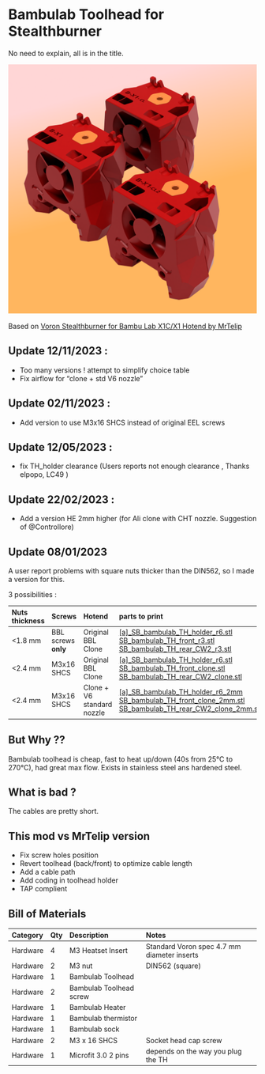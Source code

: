 # Bambulab Toolhead for Stealthburner #
No need to explain, all is in the title.

![BBL_TH](./images/rendering.PNG)

Based on [Voron Stealthburner for Bambu Lab X1C/X1 Hotend by MrTelip](https://www.printables.com/fr/model/323196-voron-stealthburner-for-bambu-lab-x1cx1-hotend)


## Update 12/11/2023 :
- Too many versions ! attempt to simplify choice table
- Fix airflow for “clone + std V6 nozzle”

## Update 02/11/2023 : 
- Add version to use M3x16 SHCS instead of original EEL screws  
## Update 12/05/2023 : ##
- fix TH_holder clearance (Users reports not enough clearance , Thanks elpopo, LC49 )
## Update 22/02/2023 : ##
- Add a version HE 2mm higher (for Ali clone with CHT nozzle. Suggestion of @Controllore)
## Update 08/01/2023 ##
A user report problems with square nuts thicker than the DIN562, so I made a version for this.

3 possibilities :

| Nuts thickness | Screws              | Hotend                     | parts to print                                                                                                                                                                                                                                                   |
| :------------- | :------------------ | :------------------------- | :--------------------------------------------------------------------------------------------------------------------------------------------------------------------------------------------------------------------------------------------------------------- |
| <1.8 mm        | BBL screws **only** | Original BBL<br/>Clone     | [[a]_SB_bambulab_TH_holder_r6.stl](./STLs/[a]_SB_bambulab_TH_holder_r6.stl)  <br/>[SB_bambulab_TH_front_r3.stl](./STLs/SB_Bambulab_TH_front_r3.stl) <br/>[SB_bambulab_TH_rear_CW2_r3.stl](./STLs/SB_Bambulab_TH_rear_CW2_r3.stl)                                 |
| <2.4 mm        | M3x16 SHCS          | Original BBL<br/>Clone     | [[a]_SB_bambulab_TH_holder_r6.stl](./STLs/[a]_SB_bambulab_TH_holder_r6.stl)  <br/>[SB_bambulab_TH_front_clone.stl](./STLs/SB_Bambulab_TH_front_clone.stl) <br/>[SB_bambulab_TH_rear_CW2_clone.stl](./STLs/SB_Bambulab_TH_rear_CW2_clone.stl)                     |
| <2.4 mm        | M3x16 SHCS          | Clone + V6 standard nozzle | [[a]_SB_bambulab_TH_holder_r6_2mm](./STLs/[a]_SB_bambulab_TH_holder_r6_2mm.stl)  <br/>[SB_bambulab_TH_front_clone_2mm.stl](./STLs/SB_Bambulab_TH_front_clone_2mm.stl) <br/>[SB_bambulab_TH_rear_CW2_clone_2mm.stl](./STLs/SB_Bambulab_TH_rear_CW2_clone_2mm.stl) |

## But Why ?? ##

Bambulab toolhead is cheap, fast to heat up/down (40s from 25°C to 270°C), had great max flow. Exists in stainless steel ans hardened steel.

## What is bad ? ##

The cables are pretty short.

## This mod vs MrTelip version ##

- Fix screw holes position 
- Revert toolhead (back/front) to optimize cable length 
- Add a cable path
- Add coding in toolhead holder
- TAP complient

## Bill of Materials ##


| Category | Qty  | Description             | Notes                                       |
| :------- | :--- | :---------------------- | :------------------------------------------ |
| Hardware | 4    | M3 Heatset Insert       | Standard Voron spec 4.7 mm diameter inserts |
| Hardware | 2    | M3 nut                  | DIN562 (square)                             |
| Hardware | 1    | Bambulab Toolhead       |                                             |
| Hardware | 2    | Bambulab Toolhead screw |                                             |
| Hardware | 1    | Bambulab Heater         |                                             |
| Hardware | 1    | Bambulab thermistor     |                                             |
| Hardware | 1    | Bambulab sock           |                                             |
| Hardware | 2    | M3 x 16 SHCS            | Socket head cap screw                       |
| Hardware | 1    | Microfit 3.0 2 pins     | depends on the way you plug the TH          |
